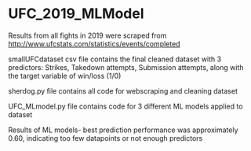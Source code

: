 # UFC_2019_MLModel
Results from all fights in 2019 were scraped from http://www.ufcstats.com/statistics/events/completed

smallUFCdataset csv file contains the final cleaned dataset with 3 predictors: Strikes, Takedown attempts, Submission attempts, 
along with the target variable of win/loss (1/0)

sherdog.py file contains all code for webscraping and cleaning dataset

UFC_MLmodel.py file contains code for 3 different ML models applied to dataset

Results of ML models- best prediction performance was approximately 0.60, indicating too few datapoints or not enough predictors

